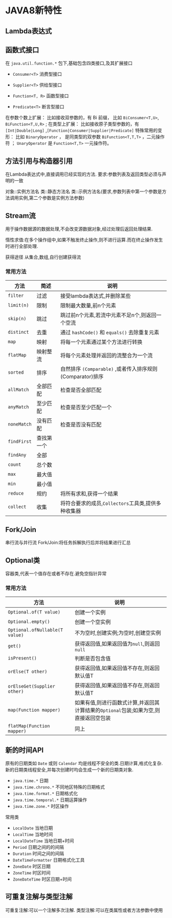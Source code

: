 # JAVA8新特性

## Lambda表达式

## 函数式接口
在 `java.util.function.*` 包下,基础包含四类接口,及其扩展接口

- `Consumer<T>` 消费型接口

- `Supplier<T>` 供给型接口

- `Function<T, R>` 函数型接口

- `Predicate<T>` 断言型接口

在参数个数上扩展： 比如接收双参数的，有 Bi 前缀， 比如 `BiConsumer<T,U>`, `BiFunction<T,U,R>` ;
在类型上扩展： 比如接收原子类型参数的，有 `[Int|Double|Long]` ,`[Function|Consumer|Supplier|Predicate]`
特殊常用的变形： 比如 `BinaryOperator` ， 是同类型的双参数 `BiFunction<T,T,T>` ，二元操作符 ； `UnaryOperator` 是 `Function<T,T>` 一元操作符。

## 方法引用与构造器引用

在Lambda表达式中,直接调用已经实现的方法.
要求:参数列表及返回类型必须与声明的一致

对象::实例方法名
类::静态方法名
类::示例方法名(要求,参数列表中第一个参数是方法调用实例,第二个参数是实例方法参数)

## Stream流
用于操作数据源的数据处理,不会改变源数据对象,经过处理后返回处理结果.

惰性求值:在多个操作组中,如果不触发终止操作,则不进行运算.而在终止操作发生时进行全部处理.

获得途径
从集合,数组,自行创建获得流

### 常用方法

| 方法        | 简述       | 说明                                                      |
| ----------- | ---------- | --------------------------------------------------------- |
| `filter`    | 过滤       | 接受lambda表达式,并删除某些                               |
| `limit(n)`  | 限制       | 限制最大数量,前n个元素                                    |
| `skip(n)`   | 跳过       | 跳过前n个元素,若流中元素不足n个,则返回一个空流            |
| `distinct`  | 去重       | 通过 `hashCode()` 和 `equals()` 去除重复元素              |
| `map`       | 映射       | 将每一个元素通过某个方法进行转换                          |
| `flatMap`   | 映射整流   | 将每个元素处理并返回的流整合为一个流                      |
| `sorted`    | 排序       | 自然排序 `(Comparable)` ,或者传入排序规则(Comparator)排序 |
| `allMatch`  | 全部匹配   | 检查是否全部匹配                                          |
| `anyMatch`  | 至少匹配   | 检查是否至少匹配一个                                      |
| `noneMatch` | 没有匹配   | 检查是否没有匹配                                          |
| `findFirst` | 查找第一个 |                                                           |
| `findAny`   | 全部       |                                                           |
| `count`     | 总个数     |                                                           |
| `max`       | 最大值     |                                                           |
| `min`       | 最小值     |                                                           |
| `reduce`    | 规约       | 将所有求和,获得一个结果                                   |
| `collect`   | 收集       | 将符合要求的成员,`Collectors`工具类,提供多种收集器        |


## Fork/Join

串行流与并行流
Fork/Join:将任务拆解执行后并将结果进行汇总


## Optional类

容器类,代表一个值存在或者不存在.避免空指针异常

### 常用方法

| 方法                           | 说明                                                         |
| ------------------------------ | ------------------------------------------------------------ |
| `Optional.of(T value)`         | 创建一个实例                                                 |
| `Optional.empty()`             | 创建一个空实例                                               |
| `Optional.ofNullable(T value)` | 不为空时,创建实例;为空时,创建空实例                          |
| `get()`                        | 获得返回值,如果返回值为`null`,则返回`null`                   |
| `isPresent()`                  | 判断是否包含值                                               |
| `orElse(T other)`              | 获得返回值,如果返回值不存在,则返回默认值T                    |
| `orElseGet(Supplier other)`    | 获得返回值,如果返回值不存在,则返回默认值T                    |
| `map(Function mapper)`         | 如果有值,则进行函数式计算,并返回其计算结果的`Optional`包装;如果为空,则直接返回空包装 |
| `flatMap(Function mapper)`     | 同上                                                         |




## 新的时间API
原有的日期类如 `Date` 或则 `Calendar` 均是线程不安全的类.日期计算,格式化复杂.
新的日期类线程安全,并每次创建时均会生成一个新的日期类对象.

- `java.time.*`           日期
- `java.time.chrono.*`    不同地区特殊的日期格式
- `java.time.format.*`    日期格式化
- `java.time.temporal.*`  日期运算操作
- `java.time.zone.*`      时区操作

常用类

- `LocalDate`         当地日期
- `LocalTime`         当地时间
- `LocalDateTime`     当地日期+时间
- `Period`            日期之间的的间隔
- `Duration`          时间之间的间隔
- `DateTimeFormatter` 日期格式化工具
- `ZoneDate`          时区日期
- `ZoneTime`          时区时间
- `ZoneDateTime`      时区日期+时间




## 可重复注解与类型注解
可重复注解:可以一个注解多次注解.
类型注解:可以在类属性或者方法参数中使用